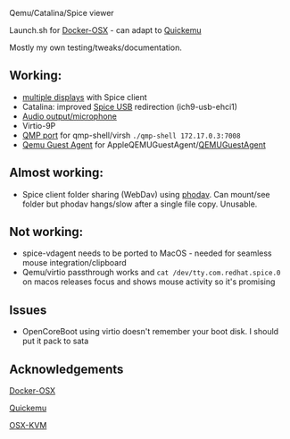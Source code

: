 Qemu/Catalina/Spice viewer

Launch.sh for [Docker-OSX](https://github.com/sickcodes/Docker-OSX) - can adapt to [Quickemu](https://github.com/wimpysworld/quickemu)

Mostly my own testing/tweaks/documentation.

## Working: 

- [multiple displays](https://github.com/jpmorrison/OSX-Qemu/issues/2) with Spice client
- Catalina: improved [Spice USB](https://github.com/jpmorrison/OSX-Qemu/issues/5#issue-1035464801) redirection (ich9-usb-ehci1)
- [Audio output/microphone](https://github.com/jpmorrison/OSX-Qemu/issues/4#issue-1035457873)
- Virtio-9P
- [QMP port](https://github.com/jpmorrison/OSX-Qemu/issues/3#issue-1035396452) for qmp-shell/virsh  `./qmp-shell 172.17.0.3:7008`
- [Qemu Guest Agent](https://github.com/jpmorrison/OSX-Qemu/issues/6#issue-1035504816) for AppleQEMUGuestAgent/[QEMUGuestAgent](https://wiki.qemu.org/Features/GuestAgent)

## Almost working:


- Spice client folder sharing (WebDav) using [phodav](https://gitlab.gnome.org/jpmorrison/phodav). Can mount/see folder but phodav hangs/slow after a single file copy. Unusable.

## Not working:

- spice-vdagent needs to be ported to MacOS - needed for seamless mouse integration/clipboard
- Qemu/virtio passthrough works and `cat /dev/tty.com.redhat.spice.0` on macos releases focus and shows mouse activity so it's promising

## Issues

- OpenCoreBoot using virtio doesn't remember your boot disk. I should put it pack to sata

## Acknowledgements

 [Docker-OSX](https://github.com/sickcodes/Docker-OSX) 
 
 [Quickemu](https://github.com/wimpysworld/quickemu)
 
 [OSX-KVM](https://github.com/kholia/OSX-KVM)
 
 
